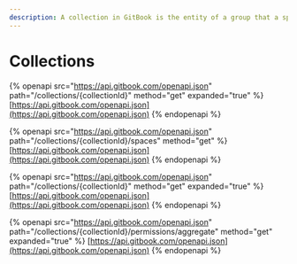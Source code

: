 ```yaml
---
description: A collection in GitBook is the entity of a group that a space can belong to.
---
```


# Collections

{% openapi src="https://api.gitbook.com/openapi.json" path="/collections/{collectionId}" method="get" expanded="true" %}
[https://api.gitbook.com/openapi.json](https://api.gitbook.com/openapi.json)
{% endopenapi %}

{% openapi src="https://api.gitbook.com/openapi.json" path="/collections/{collectionId}/spaces" method="get" %}
[https://api.gitbook.com/openapi.json](https://api.gitbook.com/openapi.json)
{% endopenapi %}

{% openapi src="https://api.gitbook.com/openapi.json" path="/collections/{collectionId}" method="get" expanded="true" %}
[https://api.gitbook.com/openapi.json](https://api.gitbook.com/openapi.json)
{% endopenapi %}

{% openapi src="https://api.gitbook.com/openapi.json" path="/collections/{collectionId}/permissions/aggregate" method="get" expanded="true" %}
[https://api.gitbook.com/openapi.json](https://api.gitbook.com/openapi.json)
{% endopenapi %}

